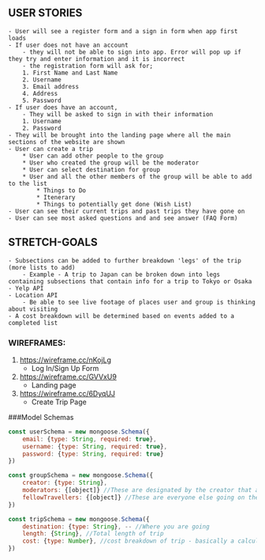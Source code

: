 ## USER STORIES
	- User will see a register form and a sign in form when app first loads
	- If user does not have an account
		- they will not be able to sign into app. Error will pop up if they try and enter information and it is incorrect
		- the registration form will ask for; 
		1. First Name and Last Name  
		2. Username   
		3. Email address     
		4. Address
		5. Password
	- If user does have an account, 
		- They will be asked to sign in with their information
		1. Username
		2. Password
	- They will be brought into the landing page where all the main sections of the website are shown
	- User can create a trip
		* User can add other people to the group
		* User who created the group will be the moderator
		* User can select destination for group
		* User and all the other members of the group will be able to add to the list
			* Things to Do
			* Itenerary
			* Things to potentially get done (Wish List)
	- User can see their current trips and past trips they have gone on
	- User can see most asked questions and and see answer (FAQ Form)

## STRETCH-GOALS
	- Subsections can be added to further breakdown 'legs' of the trip (more lists to add)
		- Example - A trip to Japan can be broken down into legs containing subsections that contain info for a trip to Tokyo or Osaka
	- Yelp API
	- Location API 
		- Be able to see live footage of places user and group is thinking about visiting
	- A cost breakdown will be determined based on events added to a completed list

### WIREFRAMES:
1. https://wireframe.cc/nKojLg
	- Log In/Sign Up Form
2. https://wireframe.cc/GVVxU9
	- Landing page
3. https://wireframe.cc/6DyqUJ
	- Create Trip Page

###Model Schemas
```javascript
const userSchema = new mongoose.Schema({
	email: {type: String, required: true},
	username: {type: String, required: true},
	password: {type: String, required: true}
})

const groupSchema = new mongoose.Schema({
	creator: {type: String},
	moderators: {[object]} //These are designated by the creator that are allowed to update certain info others arent
	fellowTravellers: {[object]} //These are everyone else going on the trip that aren't mods. They can access all the same information but cannot make updates. They can only add 'suggestions' that can be be 'approved' by a mod to add to the trip
})

const tripSchema = new mongoose.Schema({
	destination: {type: String}, -- //Where you are going
	length: {String}, //Total length of trip
	cost: {type: Number}, //cost breakdown of trip - basically a calculator that automatically adds costs you can input into things on the list
})
```




















